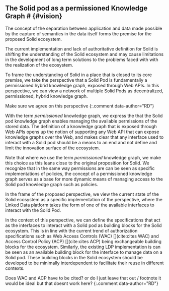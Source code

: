 ## The Solid pod as a permissioned Knowledge Graph # {#vision}
<!-- Repeating the premise -->
The concept of the separation between application and data made possible by the capture of semantics in the data itself forms the premise for the proposed Solid ecosystem.
<!-- The current problem in 2 sentences -->
The current implementation and lack of authoritative definition for Solid is shifting the understanding of the Solid ecosystem and may cause limitations in the development of long term solutions to the problems faced with with the realization of the ecosystem.
<!-- The proposed perspective !!!! -->
To frame the understanding of Solid in a place that is closed to its core premise, we take the perspective that a Solid Pod is fundamentally a permissioned hybrid knowledge graph, exposed through Web APIs. 
In this perspective, we can view a network of multiple Solid Pods as decentralized, permissioned, hybrid knowledge graph.

Make sure we agree on this perspective
{:.comment data-author="RD"}

<!-- 
Jesse proposal:

Solid as a platform serving data Pods that provide sufficient views on the data **available to the entity interacting with the pod** that it can be organized as a permissioned knowledge graph.
-->


<!-- What is a permissioned knowledge graph -->
With the term *permissioned* knowledge graph, we express the that the Solid pod knowledge graph enables managing the available permissions of the stored data.
The definition of a knowledge graph that is exposed through Web APIs opens up the notion of supporting any Web API that can expose knowledge graphs over the Web, 
and makes clear that any interface used to interact with a Solid pod should be a means to an end and not define and limit the innovation surface of the ecosystem.

Note that where we use the term *permissioned* knowledge graph, we make this choice as this leans close to the original proposition for Solid. 
We recognize that in the same way permissions are can be seen as specific implementations of policies, 
the concept of a permissioned knowledge graph serves as a base for more dynamic means of managing access to the Solid pod knowledge graph such as policies.
<!-- Make the point that Solid as LDP emulates a permissioned knowledge graph, but leads to getting stuck on certain points -> problem statement -->
In the frame of the proposed perspective, we view the current state of the Solid ecosystem as a specific implementation of the perspective, where the Linked Data platform takes the form of one of the available interfaces to interact with the Solid Pod.

<!-- Make the point that interfaces can be thought of as independent building blocks for management of data, permissions, ... -->
In the context of this perspective, 
we can define the specifications that act as the interfaces to interact with a Solid pod as building blocks for the Solid ecosystem.
This is in line with the current trend of authorization specifications such as Web Access Controls (WAC) [](cite:cites WAC) and Access Control Policy (ACP) [](cite:cites ACP) being exchangeable building blocks for the ecosystem.
Similarly, the existing LDP implementation is can be seen as an available building block for the interface to manage data on a Solid pod.
These building blocks in the Solid ecosystem should be developed to be minimally interdependent to facilitate their reuse in different contexts.



Does WAC and ACP have to be cited? or do I just leave that out / footnote it would be ideal but that doesnt work here?
{:.comment data-author="RD"}























<!-- 


### Permissioned Knowledge Graphs
With the goal in mind of separating the data and applications, we propose the perspective of Solid as a permissioned knowledge graph.

Note that where permissioned knowledge graph, we understand a knowledge graph that can assign permissions for any data quads contained in the knowledge graph. We see the permissions set here as a proxy for policy-based authorization for data, where policies can dynamically describe permissions over data [TODO:: redo this]().


in our perspective is a Knowledge Graph where any collection of data can be grouped under a specific set of user permissions or policies.


### API integration
A consequence of an ecosystem where knowledge graphs can be exposed over the Web over multiple interfaces, is that this brings us back to the problem of interface-integration.

For this perspective to work, we must strive to transition from an ecosystem of API integration towards an ecosystem of data integration.

We argue that the use of Linked Data Platform as an organizational structure for data on a Solid pod relies too much on applications creating localized assumptions and optimizations for the structuring of their data that do not hold for the ecosystem, leading to applications requiring to do API integration on top of these structures, where semantics of the data may encoded and lost in this structuring instead of the data itself.

Where assumptions are currently contained in the API used to organize the data on a data pod, we need to move these assumptions to the data and explicitly encode them into the semantics of the data.

In the perspective as a pod being a permissioned Knowledge Graph that can be exposed over a multitude of APIs, we argue that exposing data over well-defined APIs can alleviate API integration problems.
[TODO:: HOWW???]()



### Interface building blocks

In this context, we can view the current state of Solid as pods that expose their internal knowledge graph over building blocks for authorization (WAC / ACP), data management and querying (LDP) and authentication (Solid-OIDC).
In this context, interface building blocks in the ecosystem should try to be minimally interdependent, to promote reuse over multiple interfaces for other components of Solid.

As a practical example, where the original paper advertised SPARQL as a possible interface to optimize querying on top of the Linked Data Platform data management layer [](cite:cites sambra_solid_nodate), we propose that a SPARQL endpoint may serve as a querying and data management interface on top of the knowledge graph, requiring new building blocks to be researched for authorization over such an interface.




-------------------

With this work, we propose the view of Solid as being data and application independent. 

With this work, we argue that it is not per se the interface of Linked Data Platform that is the cause of issues, but the notion that a Solid pod must adhere to the notion of being an online data space that organizes data as resources over a Linked Data Platform interface.
We pose that the assumptions described above that stem from the use of this organizational structure and the limitations it poses on the data it stores.

We propose the vision of Solid as a platform serving data pods that organize data as a Knowledge Graph [](cite:cites fensel_introduction_2020) [](cite:cites rubenv_reflections_2021).

A network of Solid pods can be seen as a decentralized knowledge graph. 

If a pod can be seen as a Knowledge graph, exposing the contained knowledge can take many forms, as knowledge graphs traditionally have supported multiple interfaces to add, manage and query data [TODO::sources](). 

Say something about integrating interfaces for authorization, data management and querying as building blocks in the ecosystem.

In this vision, a pod can be considered a permissioned, hybrid Knowledge graph that can be accessed through various Web APIs.

 -->


<!-- 
The Solid paper already alluded to shortcomings of the LDP interface (globbing, a separate SPARQL interface for RDF data / metadata)
-> And we will make the argument / take the position that it is more fundamental, that LDP is the problem/limitation rather than the solution. We reframe by seeing one LDP API (there are multiple!) as a possible view on the Pod, which fundamentally is a KG

-->


<!-- 

In the original paper for Solid, there was alluded on exposing all data over a SPARQL endpoint

Wat is solid?
- is het een set van protocols?
- is het een concept geimplementeerd met een set protocols?


Solutions can be found through:

extensions to the LDP interface:
- in spec 
- out of spec client managed?
- out of spec client sided?




### Authorization

- Resources are a straightforward way of combining data triples for authorization purposes.
- autorization systems can be adapted to work on a triple basis OR
- other ways of combining triples in resources can be used that do not include LDP biases (slash semantics)
 -->
